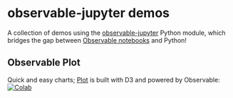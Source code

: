 
# observable-jupyter demos

A collection of demos using the 
[observable-jupyter](https://pypi.org/project/observable-jupyter/) Python module,
which bridges the gap between [Observable notebooks](http://observablehq.com) and Python!

## Observable Plot

Quick and easy charts; [Plot](https://observablehq.com/@observablehq/plot) is built with D3 and powered by Observable: [![Colab](https://colab.research.google.com/assets/colab-badge.svg)](https://colab.research.google.com/github/pbogden/observable-jupyter-demos/blob/master/notebooks/observable_plot.ipynb)

